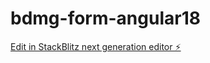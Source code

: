 # bdmg-form-angular18

[Edit in StackBlitz next generation editor ⚡️](https://stackblitz.com/~/github.com/mariaelizasa/bdmg-form-angular18)